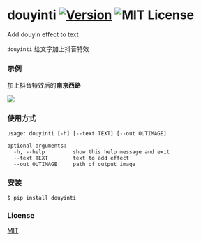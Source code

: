 # douyinti [![Version][version-badge]][version-link] ![MIT License][license-badge]


Add douyin effect to text


`douyinti` 给文字加上抖音特效


### 示例

加上抖音特效后的**南京西路**

![](https://raw.githubusercontent.com/pythonml/douyinti/master/out.jpeg)


### 使用方式

```
usage: douyinti [-h] [--text TEXT] [--out OUTIMAGE]

optional arguments:
  -h, --help         show this help message and exit
  --text TEXT        text to add effect
  --out OUTIMAGE     path of output image
```


### 安装

```
$ pip install douyinti
```


### License

[MIT](https://github.com/pythonml/douyinti/blob/master/LICENSE)


[version-badge]:   https://img.shields.io/badge/version-0.1-brightgreen.svg
[version-link]:    https://pypi.python.org/pypi/douyinti/
[license-badge]:   https://img.shields.io/github/license/pythonml/douyinti.svg

